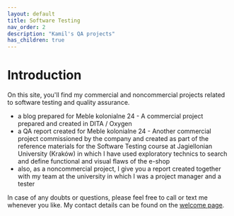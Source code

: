 ```yaml
---
layout: default
title: Software Testing
nav_order: 2
description: "Kamil's QA projects"
has_children: true
---
```


# Introduction

On this site, you'll find my commercial and noncommercial projects related to software testing and quality assurance.

* a blog prepared for Meble kolonialne 24 - A commercial project prepared and created in DITA / Oxygen
* a QA report created for Meble kolonialne 24 - Another commercial project commissioned by the company and created as part of the reference materials for the Software Testing course at Jagiellonian University (Kraków) in which I have used exploratory technics to search and define functional and visual flaws of the e-shop   
* also, as a noncommercial project, I give you a report created together with my team at the university in which I was a project manager and a tester

In case of any doubts or questions, please feel free to call or text me whenever you like. My contact details can be found on the [welcome page](https://camil0086.github.io).